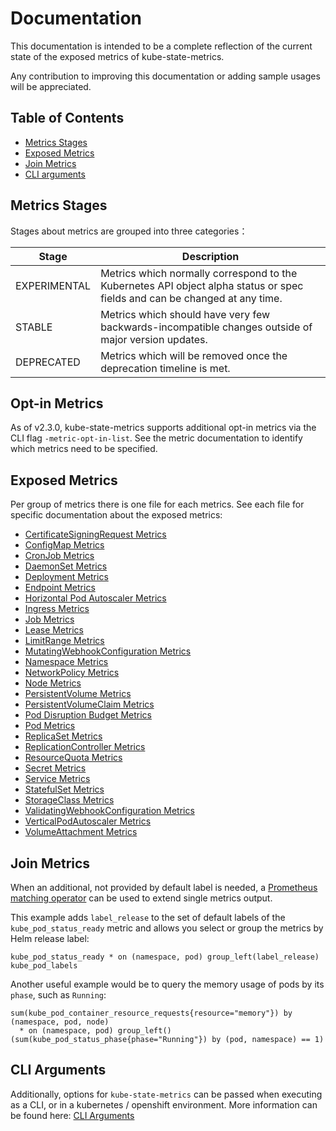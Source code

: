 # Documentation

This documentation is intended to be a complete reflection of the current state of the exposed metrics of kube-state-metrics.

Any contribution to improving this documentation or adding sample usages will be appreciated.

## Table of Contents

- [Metrics Stages](#metrics-stages)
- [Exposed Metrics](#exposed-metrics)
- [Join Metrics](#join-metrics)
- [CLI arguments](#cli-arguments)

## Metrics Stages

Stages about metrics are grouped into three categories：

| Stage        | Description                                                                                                                |
| ------------ | -------------------------------------------------------------------------------------------------------------------------- |
| EXPERIMENTAL | Metrics which normally correspond to the Kubernetes API object alpha status or spec fields and can be changed at any time. |
| STABLE       | Metrics which should have very few backwards-incompatible changes outside of major version updates.                        |
| DEPRECATED   | Metrics which will be removed once the deprecation timeline is met.                                                        |

## Opt-in Metrics

As of v2.3.0, kube-state-metrics supports additional opt-in metrics via the CLI flag `-metric-opt-in-list`. See the metric documentation to identify which metrics need to be specified.

## Exposed Metrics

Per group of metrics there is one file for each metrics. See each file for specific documentation about the exposed metrics:

- [CertificateSigningRequest Metrics](certificatesigningrequest-metrics.md)
- [ConfigMap Metrics](configmap-metrics.md)
- [CronJob Metrics](cronjob-metrics.md)
- [DaemonSet Metrics](daemonset-metrics.md)
- [Deployment Metrics](deployment-metrics.md)
- [Endpoint Metrics](endpoint-metrics.md)
- [Horizontal Pod Autoscaler Metrics](horizontalpodautoscaler-metrics.md)
- [Ingress Metrics](ingress-metrics.md)
- [Job Metrics](job-metrics.md)
- [Lease Metrics](lease-metrics.md)
- [LimitRange Metrics](limitrange-metrics.md)
- [MutatingWebhookConfiguration Metrics](mutatingwebhookconfiguration-metrics.md)
- [Namespace Metrics](namespace-metrics.md)
- [NetworkPolicy Metrics](networkpolicy-metrics.md)
- [Node Metrics](node-metrics.md)
- [PersistentVolume Metrics](persistentvolume-metrics.md)
- [PersistentVolumeClaim Metrics](persistentvolumeclaim-metrics.md)
- [Pod Disruption Budget Metrics](poddisruptionbudget-metrics.md)
- [Pod Metrics](pod-metrics.md)
- [ReplicaSet Metrics](replicaset-metrics.md)
- [ReplicationController Metrics](replicationcontroller-metrics.md)
- [ResourceQuota Metrics](resourcequota-metrics.md)
- [Secret Metrics](secret-metrics.md)
- [Service Metrics](service-metrics.md)
- [StatefulSet Metrics](statefulset-metrics.md)
- [StorageClass Metrics](storageclass-metrics.md)
- [ValidatingWebhookConfiguration Metrics](validatingwebhookconfiguration-metrics.md)
- [VerticalPodAutoscaler Metrics](verticalpodautoscaler-metrics.md)
- [VolumeAttachment Metrics](volumeattachment-metrics.md)

## Join Metrics

When an additional, not provided by default label is needed, a [Prometheus matching operator](https://prometheus.io/docs/prometheus/latest/querying/operators/#vector-matching)
can be used to extend single metrics output.

This example adds `label_release` to the set of default labels of the `kube_pod_status_ready` metric
and allows you select or group the metrics by Helm release label:

```
kube_pod_status_ready * on (namespace, pod) group_left(label_release) kube_pod_labels
```

Another useful example would be to query the memory usage of pods by its `phase`, such as `Running`:

```
sum(kube_pod_container_resource_requests{resource="memory"}) by (namespace, pod, node)
  * on (namespace, pod) group_left() (sum(kube_pod_status_phase{phase="Running"}) by (pod, namespace) == 1)
```

## CLI Arguments

Additionally, options for `kube-state-metrics` can be passed when executing as a CLI, or in a kubernetes / openshift environment. More information can be found here: [CLI Arguments](cli-arguments.md)
